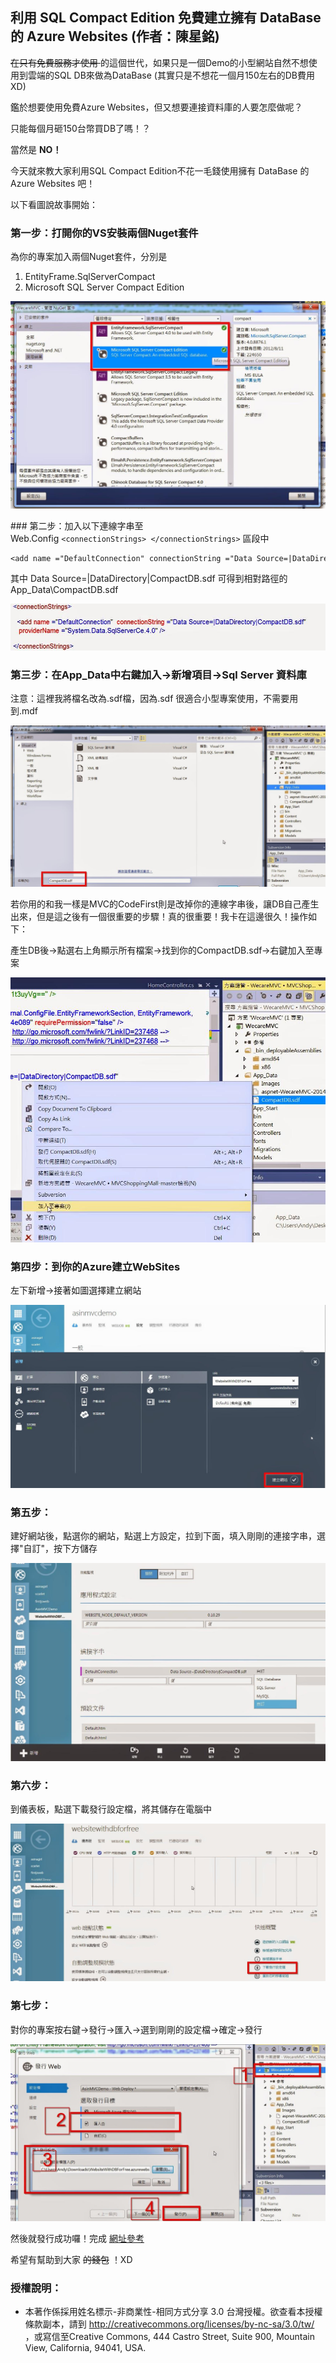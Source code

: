 ## 利用 SQL Compact Edition 免費建立擁有 DataBase 的 Azure Websites (作者：陳星銘)

 <del> 在只有免費服務才使用 </del>  的這個世代，如果只是一個Demo的小型網站自然不想使用到雲端的SQL DB來做為DataBase (其實只是不想花一個月150左右的DB費用XD)

鑑於想要使用免費Azure Websites，但又想要連接資料庫的人要怎麼做呢？

只能每個月砸150台幣買DB了嗎！？

當然是 **NO！** 

今天就來教大家利用SQL Compact Edition不花一毛錢使用擁有 DataBase 的 Azure Websites 吧！

以下看圖說故事開始：

### 第一步：打開你的VS安裝兩個Nuget套件

為你的專案加入兩個Nuget套件，分別是

1. EntityFrame.SqlServerCompact 
2. Microsoft SQL Server Compact Edition

![](../img/azure1.jpg)

### 第二步：加入以下連線字串至Web.Config `<connectionStrings> </connectionStrings>` 區段中

```
<add name ="DefaultConnection" connectionString ="Data Source=|DataDirectory|CompactDB.sdf" providerName ="System.Data.SqlServerCe.4.0" />
```

其中
Data Source=|DataDirectory|CompactDB.sdf 可得到相對路徑的 App_Data\CompactDB.sdf

![](../img/azure2.jpg)

### 第三步：在App_Data中右鍵加入→新增項目→Sql Server 資料庫

注意：這裡我將檔名改為.sdf檔，因為.sdf 很適合小型專案使用，不需要用到.mdf

![](../img/azure3.jpg)

若你用的和我一樣是MVC的CodeFirst則是改掉你的連線字串後，讓DB自己產生出來，但是這之後有一個很重要的步驟！真的很重要！我卡在這邊很久！操作如下：

產生DB後→點選右上角顯示所有檔案→找到你的CompactDB.sdf→右鍵加入至專案

![](../img/azure4.jpg)

### 第四步：到你的Azure建立WebSites

左下新增→接著如圖選擇建立網站

![](../img/azure5.jpg)

### 第五步：

建好網站後，點選你的網站，點選上方設定，拉到下面，填入剛剛的連接字串，選擇"自訂"，按下方儲存

![](../img/azure6.jpg)

### 第六步：

到儀表板，點選下載發行設定檔，將其儲存在電腦中

![](../img/azure7.jpg)

### 第七步：

對你的專案按右鍵→發行→匯入→選到剛剛的設定檔→確定→發行

![](../img/azure8.jpg)

然後就發行成功囉！完成 [網址參考](http://websitewithdbforfree.azurewebsites.net/)

希望有幫助到大家 <del>的錢包</del> ！XD

### 授權說明：

* 本著作係採用姓名標示-非商業性-相同方式分享 3.0 台灣授權。欲查看本授權條款副本，請到 <http://creativecommons.org/licenses/by-nc-sa/3.0/tw/> ，或寫信至Creative Commons, 444 Castro Street, Suite 900, Mountain View, California, 94041, USA.

